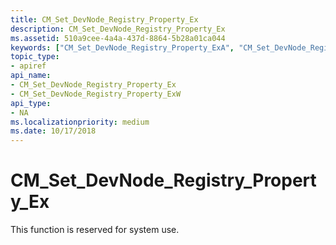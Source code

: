 ```yaml
---
title: CM_Set_DevNode_Registry_Property_Ex
description: CM_Set_DevNode_Registry_Property_Ex
ms.assetid: 510a9cee-4a4a-437d-8864-5b28a01ca044
keywords: ["CM_Set_DevNode_Registry_Property_ExA", "CM_Set_DevNode_Registry_Property_ExW", "CM_Set_DevNode_Registry_Property_Ex Device and Driver Installation"]
topic_type:
- apiref
api_name:
- CM_Set_DevNode_Registry_Property_Ex
- CM_Set_DevNode_Registry_Property_ExW
api_type:
- NA
ms.localizationpriority: medium
ms.date: 10/17/2018
---
```


# CM_Set_DevNode_Registry_Property_Ex

This function is reserved for system use.
